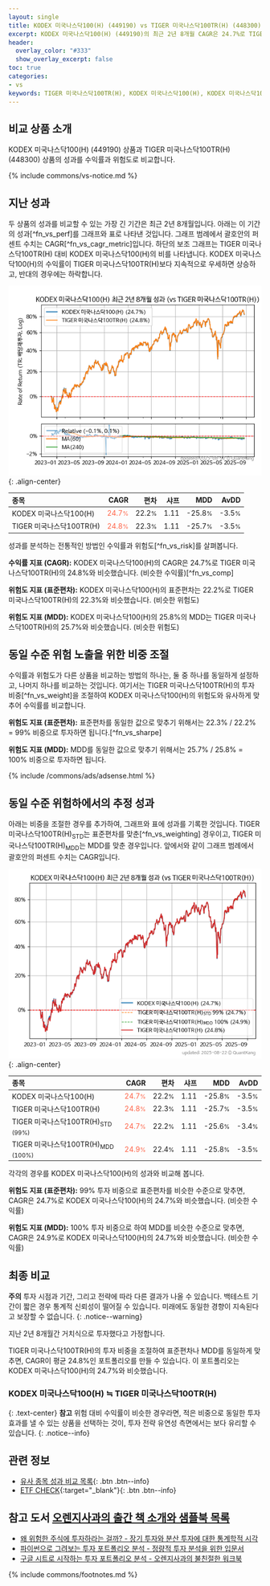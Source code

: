 ```yaml
---
layout: single
title: KODEX 미국나스닥100(H) (449190) vs TIGER 미국나스닥100TR(H) (448300)
excerpt: KODEX 미국나스닥100(H) (449190)의 최근 2년 8개월 CAGR은 24.7%로 TIGER 미국나스닥100TR(H) (448300)의 24.8%와 비슷했습니다.
header:
  overlay_color: "#333"
  show_overlay_excerpt: false
toc: true
categories:
- vs
keywords: TIGER 미국나스닥100TR(H), KODEX 미국나스닥100(H), KODEX 미국나스닥100(H) TIGER 미국나스닥100TR(H) 비교, 449190, 448300, 449190 449190 비교
---
```


## 비교 상품 소개


KODEX 미국나스닥100(H) (449190) 상품과 TIGER 미국나스닥100TR(H) (448300) 상품의 성과를 수익률과 위험도로 비교합니다.





{% include commons/vs-notice.md %}

## 지난 성과

두 상품의 성과를 비교할 수 있는 가장 긴 기간은 최근 2년 8개월입니다. 아래는 이 기간의 성과[^fn_vs_perf]를 그래프와 표로 나타낸 것입니다.
그래프 범례에서 괄호안의 퍼센트 수치는 CAGR[^fn_vs_cagr_metric]입니다.
하단의 보조 그래프는 TIGER 미국나스닥100TR(H) 대비 KODEX 미국나스닥100(H)의 비를 나타냅니다.
KODEX 미국나스닥100(H)의 수익률이 TIGER 미국나스닥100TR(H)보다 지속적으로 우세하면 상승하고, 반대의 경우에는 하락합니다.

![KODEX 미국나스닥100(H)](/vs/images/449190-vs-448300_dual.png){: .align-center}

| **종목** | **CAGR** | **편차** | **샤프** | **MDD** | **AvDD** |
| :------------ | ------: | -----------: | -------: | ------: | -------: |
| KODEX 미국나스닥100(H) | <span style="color: tomato">24.7<small>%</small></span> | 22.2<small>%</small> | 1.11 | -25.8<small>%</small> | -3.5<small>%</small> |
| TIGER 미국나스닥100TR(H) | <span style="color: tomato">24.8<small>%</small></span> | 22.3<small>%</small> | 1.11 | -25.7<small>%</small> | -3.5<small>%</small> |

<!-- more -->


성과를 분석하는 전통적인 방법인 수익률과 위험도[^fn_vs_risk]를 살펴봅니다.

**수익률 지표 (CAGR):** KODEX 미국나스닥100(H)의 CAGR은 24.7%로 TIGER 미국나스닥100TR(H)의 24.8%와 비슷했습니다. (비슷한 수익률)[^fn_vs_comp]

**위험도 지표 (표준편차):** KODEX 미국나스닥100(H)의 표준편차는 22.2%로 TIGER 미국나스닥100TR(H)의 22.3%와 비슷했습니다. (비슷한 위험도)

**위험도 지표 (MDD):** KODEX 미국나스닥100(H)의 25.8%의 MDD는 TIGER 미국나스닥100TR(H)의 25.7%와 비슷했습니다. (비슷한 위험도)



## 동일 수준 위험 노출을 위한 비중 조절

수익률과 위험도가 다른 상품을 비교하는 방법의 하나는, 둘 중 하나를 동일하게 설정하고, 나머지 하나를 비교하는 것입니다.
여기서는 TIGER 미국나스닥100TR(H)의 투자 비중[^fn_vs_weight]을 조절하여 KODEX 미국나스닥100(H)의 위험도와 유사하게 맞추어 수익률를 비교합니다.

**위험도 지표 (표준편차):** 표준편차를 동일한 값으로 맞추기 위해서는 22.3% / 22.2% = 99% 비중으로 투자하면 됩니다.[^fn_vs_sharpe]

**위험도 지표 (MDD):** MDD를 동일한 값으로 맞추기 위해서는 25.7% / 25.8% = 100% 비중으로 투자하면 됩니다.


{% include /commons/ads/adsense.html %}



## 동일 수준 위험하에서의 추정 성과

아래는 비중을 조절한 경우를 추가하여, 그래프와 표에 성과를 기록한 것입니다.
TIGER 미국나스닥100TR(H)<sub>STD</sub>는 표준편차를 맞춘[^fn_vs_weighting] 경우이고, TIGER 미국나스닥100TR(H)<sub>MDD</sub>는 MDD를 맞춘 경우입니다.
앞에서와 같이 그래프 범례에서 괄호안의 퍼센트 수치는 CAGR입니다.


![KODEX 미국나스닥100(H)](/vs/images/449190-vs-448300.png){: .align-center}



| **종목** | **CAGR** | **편차** | **샤프** | **MDD** | **AvDD** |
| :------------ | ------: | -----------: | -------: | ------: | -------: |
| KODEX 미국나스닥100(H) | <span style="color: tomato">24.7<small>%</small></span> | 22.2<small>%</small> | 1.11 | -25.8<small>%</small> | -3.5<small>%</small> |
| TIGER 미국나스닥100TR(H) | <span style="color: tomato">24.8<small>%</small></span> | 22.3<small>%</small> | 1.11 | -25.7<small>%</small> | -3.5<small>%</small> |
| TIGER 미국나스닥100TR(H)<sub>STD</sub> <small>(99%)</small> | <span style="color: tomato">24.7<small>%</small></span> | 22.2<small>%</small> | 1.11 | -25.6<small>%</small> | -3.4<small>%</small> |
| TIGER 미국나스닥100TR(H)<sub>MDD</sub> <small>(100%)</small> | <span style="color: tomato">24.9<small>%</small></span> | 22.4<small>%</small> | 1.11 | -25.8<small>%</small> | -3.5<small>%</small> |



각각의 경우를 KODEX 미국나스닥100(H)의 성과와 비교해 봅니다.

**위험도 지표 (표준편차):** 99% 투자 비중으로 표준편차를 비슷한 수준으로 맞추면, CAGR은 24.7%로 KODEX 미국나스닥100(H)의 24.7%와 비슷했습니다. (비슷한 수익률)

**위험도 지표 (MDD):** 100% 투자 비중으로 하여 MDD를 비슷한 수준으로 맞추면, CAGR은 24.9%로 KODEX 미국나스닥100(H)의 24.7%와 비슷했습니다. (비슷한 수익률)




## 최종 비교

**주의** 투자 시점과 기간, 그리고 전략에 따라 다른 결과가 나올 수 있습니다. 백테스트 기간이 짧은 경우 통계적 신뢰성이 떨어질 수 있습니다. 미래에도 동일한 경향이 지속된다고 보장할 수 없습니다.
{: .notice--warning}

지난 2년 8개월간 거치식으로 투자했다고 가정합니다.

TIGER 미국나스닥100TR(H)의 투자 비중을 조절하여 표준편차나 MDD를 동일하게 맞추면, CAGR이 평균 24.8%인 포트폴리오를 만들 수 있습니다.
이 포트폴리오는 KODEX 미국나스닥100(H)의 24.7%와 비슷했습니다.

### KODEX 미국나스닥100(H) ≒ TIGER 미국나스닥100TR(H)
{: .text-center}
**참고** 위험 대비 수익률이 비슷한 경우라면, 적은 비중으로 동일한 투자 효과를 낼 수 있는 상품을 선택하는 것이, 투자 전략 유연성 측면에서는 보다 유리할 수 있습니다.
{: .notice--info}


## 관련 정보

- [유사 종목 성과 비교 목록](/vs/){: .btn .btn--info}
- [ETF CHECK](https://www.etfcheck.co.kr/mobile/etpitem/448300/compare?compCode%5B%5D=449190){:target="_blank"}{: .btn .btn--info}


## 참고 도서 [오렌지사과의 출간 책 소개와 샘플북 목록](https://kongdori.tistory.com/691)

- [왜 위험한 주식에 투자하라는 걸까? - 장기 투자와 분산 투자에 대한 통계학적 시각](https://kongdori.tistory.com/421)
- [파이썬으로 그려보는 투자 포트폴리오 분석  - 정량적 투자 분석을 위한 입문서](https://kongdori.tistory.com/643)
- [구글 시트로 시작하는 투자 포트폴리오 분석 - 오렌지사과의 불친절한 워크북](https://kongdori.tistory.com/449)

{% include commons/footnotes.md %}